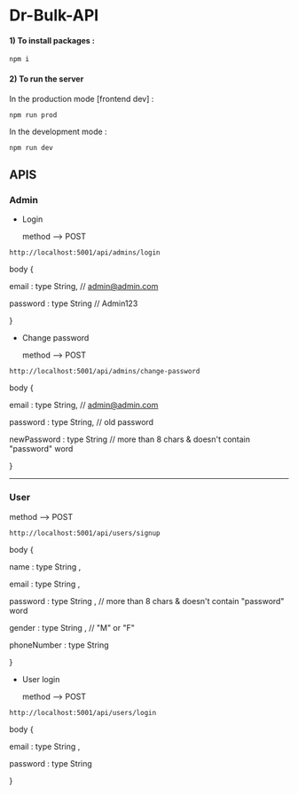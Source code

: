 # Dr-Bulk-API
      
#### 1) To install packages :
   
```
npm i
```

#### 2) To run the server

In the production mode [frontend dev] :

```
npm run prod
```

In the development mode :

```
npm run dev
```


## APIS


### Admin

- Login

  method --> POST
  
```
http://localhost:5001/api/admins/login
```

body {

email : type String,      // admin@admin.com

password : type String      // Admin123

}
- Change password

  method --> POST
  
```
http://localhost:5001/api/admins/change-password
```

body {

email : type String,      // admin@admin.com

password : type String,      // old password

newPassword : type String      // more than 8 chars & doesn't contain "password" word

}

<hr/>

### User

  method --> POST
  
```
http://localhost:5001/api/users/signup
```

body {

name : type String ,
      
email : type String ,
      
password : type String ,      // more than 8 chars & doesn't contain "password" word
      
gender : type String ,      // "M" or "F"
      
phoneNumber : type String
      
}

- User login

  method --> POST
  
```
http://localhost:5001/api/users/login
```

body {

email : type String ,
  
password : type String
  
}
